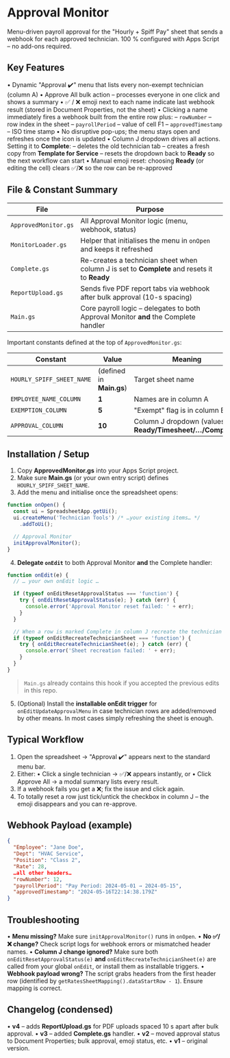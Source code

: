 # Approval Monitor

Menu-driven payroll approval for the "Hourly + Spiff Pay" sheet that sends a webhook for each approved technician. 100 % configured with Apps Script – no add-ons required.

## Key Features

• Dynamic "Approval ✔️" menu that lists every non-exempt technician (column A)
• Approve All bulk action – processes everyone in one click and shows a summary
• ✅ / ❌ emoji next to each name indicate last webhook result (stored in Document Properties, not the sheet)
• Clicking a name immediately fires a webhook built from the entire row plus:
  – `rowNumber` – row index in the sheet
  – `payrollPeriod` – value of cell F1
  – `approvedTimestamp` – ISO time stamp
• No disruptive pop-ups; the menu stays open and refreshes once the icon is updated
• Column J dropdown drives all actions. Setting it to **Complete**:
  – deletes the old technician tab
  – creates a fresh copy from **Template for Service**
  – resets the dropdown back to **Ready** so the next workflow can start
• Manual emoji reset: choosing **Ready** (or editing the cell) clears ✅/❌ so the row can be re-approved

## File & Constant Summary

| File | Purpose |
|------|---------|
| `ApprovedMonitor.gs` | All Approval Monitor logic (menu, webhook, status) |
| `MonitorLoader.gs` | Helper that initialises the menu in `onOpen` and keeps it refreshed |
| `Complete.gs` | Re-creates a technician sheet when column J is set to **Complete** and resets it to **Ready** |
| `ReportUpload.gs` | Sends five PDF report tabs via webhook after bulk approval (10-s spacing) |
| `Main.gs` | Core payroll logic – delegates to both Approval Monitor **and** the Complete handler |

Important constants defined at the top of `ApprovedMonitor.gs`:

| Constant | Value | Meaning |
|----------|-------|---------|
| `HOURLY_SPIFF_SHEET_NAME` | (defined in **Main.gs**) | Target sheet name |
| `EMPLOYEE_NAME_COLUMN` | **1** | Names are in column A |
| `EXEMPTION_COLUMN` | **5** | "Exempt" flag is in column E |
| `APPROVAL_COLUMN` | **10** | Column J dropdown (values **Ready/Timesheet/…/Complete**) |

## Installation / Setup

1. Copy **ApprovedMonitor.gs** into your Apps Script project.
2. Make sure **Main.gs** (or your own entry script) defines `HOURLY_SPIFF_SHEET_NAME`.
3. Add the menu and initialise once the spreadsheet opens:

```javascript
function onOpen() {
  const ui = SpreadsheetApp.getUi();
  ui.createMenu('Technician Tools') /* …your existing items… */
    .addToUi();

  // Approval Monitor
  initApprovalMonitor();
}
```

4. **Delegate `onEdit`** to both Approval Monitor **and** the Complete handler:

```javascript
function onEdit(e) {
  // … your own onEdit logic …

  if (typeof onEditResetApprovalStatus === 'function') {
    try { onEditResetApprovalStatus(e); } catch (err) {
      console.error('Approval Monitor reset failed: ' + err);
    }
  }

  // When a row is marked Complete in column J recreate the technician sheet
  if (typeof onEditRecreateTechnicianSheet === 'function') {
    try { onEditRecreateTechnicianSheet(e); } catch (err) {
      console.error('Sheet recreation failed: ' + err);
    }
  }
}
```

> `Main.gs` already contains this hook if you accepted the previous edits in this repo.

5. (Optional) Install the **installable onEdit trigger** for `onEditUpdateApprovalMenu` in case technician rows are added/removed by other means. In most cases simply refreshing the sheet is enough.

## Typical Workflow

1. Open the spreadsheet → "Approval ✔️" appears next to the standard menu bar.
2. Either:
   • Click a single technician → ✅/❌ appears instantly, or
   • Click Approve All → a modal summary lists every result.
3. If a webhook fails you get a ❌; fix the issue and click again.
4. To totally reset a row just tick/untick the checkbox in column J – the emoji disappears and you can re-approve.

## Webhook Payload (example)

```json
{
  "Employee": "Jane Doe",
  "Dept": "HVAC Service",
  "Position": "Class 2",
  "Rate": 28,
  …all other headers…
  "rowNumber": 12,
  "payrollPeriod": "Pay Period: 2024-05-01 → 2024-05-15",
  "approvedTimestamp": "2024-05-16T22:14:38.179Z"
}
```

## Troubleshooting

• **Menu missing?** Make sure `initApprovalMonitor()` runs in `onOpen`.
• **No ✅/❌ change?** Check script logs for webhook errors or mismatched header names.
• **Column J change ignored?** Make sure both `onEditResetApprovalStatus(e)` **and** `onEditRecreateTechnicianSheet(e)` are called from your global `onEdit`, or install them as installable triggers.
• **Webhook payload wrong?** The script grabs headers from the first header row (identified by `getRatesSheetMapping().dataStartRow - 1`). Ensure mapping is correct.

## Changelog (condensed)

• **v4** – adds **ReportUpload.gs** for PDF uploads spaced 10 s apart after bulk approval.
• **v3** – added **Complete.gs** handler.
• **v2** – moved approval status to Document Properties; bulk approval, emoji status, etc.
• **v1** – original version. 